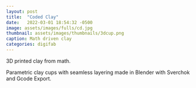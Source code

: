 ```yaml
---
layout: post
title:  "Coded Clay"
date:   2022-03-01 18:54:32 -0500
image: assets/images/fulls/cd.jpg
thumbnail: assets/images/thumbnails/3dcup.png
caption: Math driven clay
categories: digifab
---
```


3D printed clay from math. 

Parametric clay cups with seamless layering  made in Blender with Sverchok and Gcode Export. 




